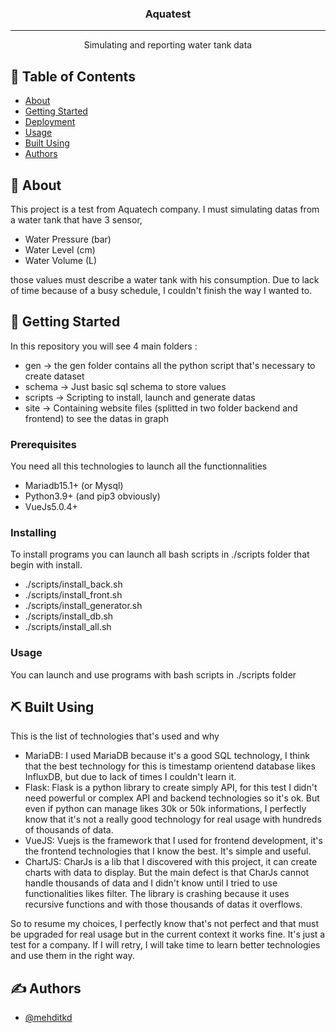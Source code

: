 <h3 align="center">Aquatest</h3>

---

<p align="center"> Simulating and reporting water tank data
    <br> 
</p>

## 📝 Table of Contents

- [About](#about)
- [Getting Started](#getting_started)
- [Deployment](#deployment)
- [Usage](#usage)
- [Built Using](#built_using)
- [Authors](#authors)

## 🧐 About <a name = "about"></a>

This project is a test from Aquatech company.
I must simulating datas from a water tank that have 3 sensor,
- Water Pressure (bar)
- Water Level (cm)
- Water Volume (L)

those values must describe a water tank with his consumption.
Due to lack of time because of a busy schedule, I couldn't finish the way I wanted to.

## 🏁 Getting Started <a name = "getting_started"></a>

In this repository you will see 4 main folders :
- gen -> the gen folder contains all the python script that's necessary to create dataset
- schema -> Just basic sql schema to store values
- scripts -> Scripting to install, launch and generate datas
- site -> Containing website files (splitted in two folder backend and frontend) to see the datas in graph

### Prerequisites

You need all this technologies to launch all the functionnalities

- Mariadb15.1+ (or Mysql)
- Python3.9+ (and pip3 obviously)
- VueJs5.0.4+

### Installing

To install programs you can launch all bash scripts in ./scripts folder that begin with install.
- ./scripts/install_back.sh
- ./scripts/install_front.sh
- ./scripts/install_generator.sh
- ./scripts/install_db.sh
- ./scripts/install_all.sh

### Usage

You can launch and use programs with bash scripts in ./scripts folder

## ⛏️ Built Using <a name = "built_using"></a>

This is the list of technologies that's used and why

- MariaDB: I used MariaDB because it's a good SQL technology, I think that the best technology for this is timestamp orientend database likes InfluxDB, but due to lack of times I couldn't learn it.
- Flask: Flask is a python library to create simply API, for this test I didn't need powerful or complex API and backend technologies so it's ok. But even if python can manage likes 30k or 50k informations, I perfectly know that it's not a really good technology for real usage with hundreds of thousands of data.
- VueJS: Vuejs is the framework that I used for frontend development, it's the frontend technologies that I know the best. It's simple and useful.
- ChartJS: CharJs is a lib that I discovered with this project, it can create charts with data to display. But the main defect is that CharJs cannot handle thousands of data and I didn't know until I tried to use functionalities likes filter. The library is crashing because it uses recursive functions and with those thousands of datas it overflows.

So to resume my choices, I perfectly know that's not perfect and that must be upgraded for real usage but in the current context it works fine. It's just a test for a company. If I will retry, I will take time to learn better technologies and use them in the right way.

## ✍️ Authors <a name = "authors"></a>

- [@mehditkd](https://github.com/mehditkd)
